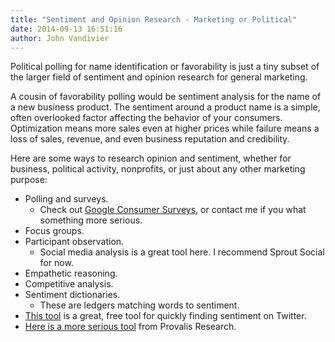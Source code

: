 ```yaml
---
title: "Sentiment and Opinion Research - Marketing or Political"
date: 2014-09-13 16:51:16
author: John Vandivier
---
```




Political polling for name identification or favorability is just a tiny subset of the larger field of sentiment and opinion research for general marketing.

A cousin of favorability polling would be sentiment analysis for the name of a new business product. The sentiment around a product name is a simple, often overlooked factor affecting the behavior of your consumers. Optimization means more sales even at higher prices while failure means a loss of sales, revenue, and even business reputation and credibility.

Here are some ways to research opinion and sentiment, whether for business, political activity, nonprofits, or just about any other marketing purpose:
<ul>
	<li>Polling and surveys.
<ul>
	<li>Check out <a href=\"https://www.google.com/insights/consumersurveys/home\">Google Consumer Surveys</a>, or contact me if you what something more serious.</li>
</ul>
</li>
	<li>Focus groups.</li>
	<li>Participant observation.
<ul>
	<li>Social media analysis is a great tool here. I recommend Sprout Social for now.</li>
</ul>
</li>
	<li>Empathetic reasoning.</li>
	<li>Competitive analysis.</li>
	<li>Sentiment dictionaries.
<ul>
	<li>These are ledgers matching words to sentiment.</li>
</ul>
</li>
	<li><a href=\"http://www.csc.ncsu.edu/faculty/healey/tweet_viz/tweet_app/\">This tool</a> is a great, free tool for quickly finding sentiment on Twitter.</li>
	<li><a href=\"http://provalisresearch.com/products/content-analysis-software/wordstat-dictionary/sentiment-dictionaries/\">Here is a more serious tool</a> from Provalis Research.</li>
</ul>